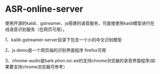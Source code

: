 # ASR-online-server

使用开源的kaldi、gstreamer、js搭建的语音服务，可直接使用kaldi模型进行在线语音识别服务（在网页可用）。

1、kaldi-gstreamer-server目录下包含一个小的中文识别模型

2、js.demo是一个网页端的识别界面程序 firefox可用

3、chrome-audio是bark.phon.ioc.ee的支持chrome浏览器的录音界面程序(如果要支持chrome浏览器可参考）
